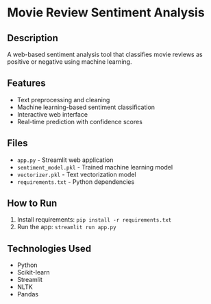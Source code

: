 # Movie Review Sentiment Analysis

## Description
A web-based sentiment analysis tool that classifies movie reviews as positive or negative using machine learning.

## Features
- Text preprocessing and cleaning
- Machine learning-based sentiment classification
- Interactive web interface
- Real-time prediction with confidence scores

## Files
- `app.py` - Streamlit web application
- `sentiment_model.pkl` - Trained machine learning model
- `vectorizer.pkl` - Text vectorization model
- `requirements.txt` - Python dependencies

## How to Run
1. Install requirements: `pip install -r requirements.txt`
2. Run the app: `streamlit run app.py`

## Technologies Used
- Python
- Scikit-learn
- Streamlit
- NLTK
- Pandas
